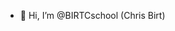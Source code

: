 - 👋 Hi, I’m @BIRTCschool (Chris Birt)

<!---
BIRTCschool/BIRTCschool is a ✨ special ✨ repository because its `README.md` (this file) appears on your GitHub profile.
You can click the Preview link to take a look at your changes.
--->
